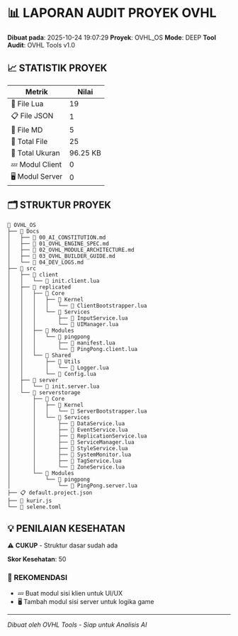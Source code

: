 # 📊 LAPORAN AUDIT PROYEK OVHL

**Dibuat pada**: 2025-10-24 19:07:29
**Proyek**: OVHL_OS
**Mode**: DEEP
**Tool Audit**: OVHL Tools v1.0

## 📈 STATISTIK PROYEK

| Metrik | Nilai |
|--------|-------|
| 🔷 File Lua | 19 |
| 📋 File JSON | 1 |
| 📝 File MD | 5 |
| 📄 Total File | 25 |
| 💾 Total Ukuran | 96.25 KB |
| 💤 Modul Client | 0 |
| 🖥️ Modul Server | 0 |

## 🗂️ STRUKTUR PROYEK

```
📁 OVHL_OS
├── 📁 Docs
│   ├── 📝 00_AI_CONSTITUTION.md
│   ├── 📝 01_OVHL_ENGINE_SPEC.md
│   ├── 📝 02_OVHL_MODULE_ARCHITECTURE.md
│   ├── 📝 03_OVHL_BUILDER_GUIDE.md
│   └── 📝 04_DEV_LOGS.md
├── 📁 src
│   ├── 📁 client
│   │   └── 🔷 init.client.lua
│   ├── 📁 replicated
│   │   ├── 📁 Core
│   │   │   ├── 📁 Kernel
│   │   │   │   └── 🔷 ClientBootstrapper.lua
│   │   │   └── 📁 Services
│   │   │       ├── 🔷 InputService.lua
│   │   │       └── 🔷 UIManager.lua
│   │   ├── 📁 Modules
│   │   │   └── 📁 pingpong
│   │   │       ├── 🔷 manifest.lua
│   │   │       └── 🔷 PingPong.client.lua
│   │   └── 📁 Shared
│   │       ├── 📁 Utils
│   │       │   └── 🔷 Logger.lua
│   │       └── 🔷 Config.lua
│   ├── 📁 server
│   │   └── 🔷 init.server.lua
│   └── 📁 serverstorage
│       ├── 📁 Core
│       │   ├── 📁 Kernel
│       │   │   └── 🔷 ServerBootstrapper.lua
│       │   └── 📁 Services
│       │       ├── 🔷 DataService.lua
│       │       ├── 🔷 EventService.lua
│       │       ├── 🔷 ReplicationService.lua
│       │       ├── 🔷 ServiceManager.lua
│       │       ├── 🔷 StyleService.lua
│       │       ├── 🔷 SystemMonitor.lua
│       │       ├── 🔷 TagService.lua
│       │       └── 🔷 ZoneService.lua
│       └── 📁 Modules
│           └── 📁 pingpong
│               └── 🔷 PingPong.server.lua
├── 📋 default.project.json
├── 📜 kurir.js
└── 📄 selene.toml
```

## 💡 PENILAIAN KESEHATAN

⚠️ **CUKUP** - Struktur dasar sudah ada

**Skor Kesehatan**: 50

### 🔧 REKOMENDASI

- 💤 Buat modul sisi klien untuk UI/UX
- 🖥️ Tambah modul sisi server untuk logika game

---
*Dibuat oleh OVHL Tools - Siap untuk Analisis AI*

